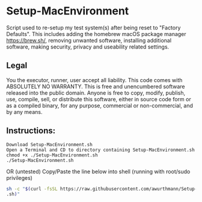 # Setup-MacEnvironment

Script used to re-setup my test system(s) after being reset to "Factory Defaults". This includes adding the homebrew macOS package manager https://brew.sh/, removing unwanted software, installing additional software, making security, privacy and useability related settings.

## Legal
You the executor, runner, user accept all liability.
This code comes with ABSOLUTELY NO WARRANTY.
This is free and unencumbered software released into the public domain.
Anyone is free to copy, modify, publish, use, compile, sell, or
distribute this software, either in source code form or as a compiled
binary, for any purpose, commercial or non-commercial, and by any
means.

## Instructions:

	Download Setup-MacEnvironment.sh
	Open a Terminal and CD to directory containing Setup-MacEnvironment.sh
	chmod +x ./Setup-MacEnvironment.sh
	./Setup-MacEnvironment.sh

OR (untested)
Copy/Paste the line below into shell (running with root/sudo privileges)
```bash
sh -c "$(curl -fsSL https://raw.githubusercontent.com/awurthmann/Setup-MacEnvironment/main/Setup-MacEnvironment
.sh)"
```
